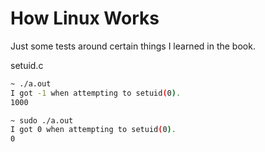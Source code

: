 How Linux Works
===============

Just some tests around certain things I learned in the book.

setuid.c

```bash
~ ./a.out
I got -1 when attempting to setuid(0).
1000
```

```bash
~ sudo ./a.out
I got 0 when attempting to setuid(0).
0
```
